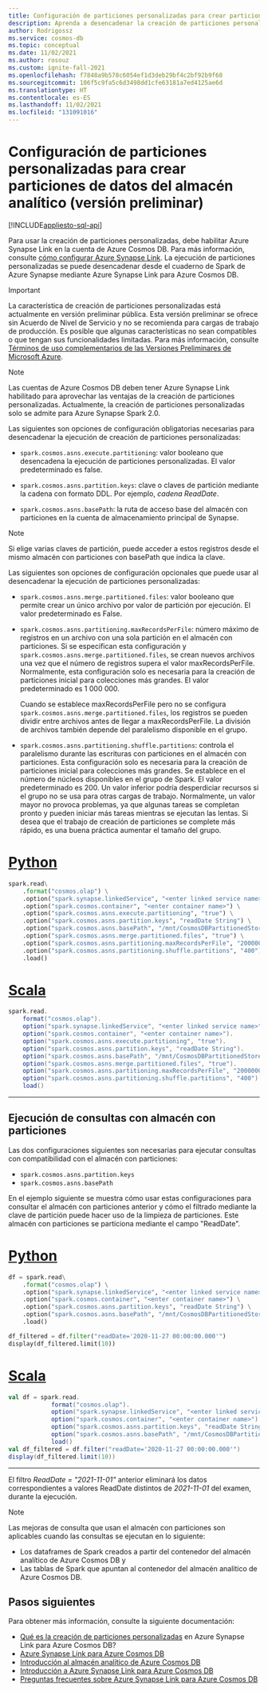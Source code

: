 ```yaml
---
title: Configuración de particiones personalizadas para crear particiones de datos del almacén analítico (versión preliminar)
description: Aprenda a desencadenar la creación de particiones personalizadas del cuaderno de Spark de Azure Synapse mediante Azure Synapse Link para Azure Cosmos DB. Explica las opciones de configuración.
author: Rodrigossz
ms.service: cosmos-db
ms.topic: conceptual
ms.date: 11/02/2021
ms.author: rosouz
ms.custom: ignite-fall-2021
ms.openlocfilehash: f7848a9b578c6054ef1d3deb29bf4c2bf92b9f68
ms.sourcegitcommit: 106f5c9fa5c6d3498dd1cfe63181a7ed4125ae6d
ms.translationtype: HT
ms.contentlocale: es-ES
ms.lasthandoff: 11/02/2021
ms.locfileid: "131091016"
---
```

# <a name="configure-custom-partitioning-to-partition-analytical-store-data-preview"></a>Configuración de particiones personalizadas para crear particiones de datos del almacén analítico (versión preliminar)
[!INCLUDE[appliesto-sql-api](includes/appliesto-sql-api.md)]

Para usar la creación de particiones personalizadas, debe habilitar Azure Synapse Link en la cuenta de Azure Cosmos DB. Para más información, consulte [cómo configurar Azure Synapse Link](configure-synapse-link.md). La ejecución de particiones personalizadas se puede desencadenar desde el cuaderno de Spark de Azure Synapse mediante Azure Synapse Link para Azure Cosmos DB.

> [!IMPORTANT]
> La característica de creación de particiones personalizadas está actualmente en versión preliminar pública. Esta versión preliminar se ofrece sin Acuerdo de Nivel de Servicio y no se recomienda para cargas de trabajo de producción. Es posible que algunas características no sean compatibles o que tengan sus funcionalidades limitadas. Para más información, consulte [Términos de uso complementarios de las Versiones Preliminares de Microsoft Azure](https://azure.microsoft.com/support/legal/preview-supplemental-terms/).

> [!NOTE]
> Las cuentas de Azure Cosmos DB deben tener Azure Synapse Link habilitado para aprovechar las ventajas de la creación de particiones personalizadas. Actualmente, la creación de particiones personalizadas solo se admite para Azure Synapse Spark 2.0.

Las siguientes son opciones de configuración obligatorias necesarias para desencadenar la ejecución de creación de particiones personalizadas:

* `spark.cosmos.asns.execute.partitioning`: valor booleano que desencadena la ejecución de particiones personalizadas. El valor predeterminado es false.

* `spark.cosmos.asns.partition.keys`: clave o claves de partición mediante la cadena con formato DDL. Por ejemplo, *cadena ReadDate*.

* `spark.cosmos.asns.basePath`: la ruta de acceso base del almacén con particiones en la cuenta de almacenamiento principal de Synapse.

> [!NOTE]
> Si elige varias claves de partición, puede acceder a estos registros desde el mismo almacén con particiones con basePath que indica la clave.

Las siguientes son opciones de configuración opcionales que puede usar al desencadenar la ejecución de particiones personalizadas:

* `spark.cosmos.asns.merge.partitioned.files`: valor booleano que permite crear un único archivo por valor de partición por ejecución. El valor predeterminado es False.

* `spark.cosmos.asns.partitioning.maxRecordsPerFile`: número máximo de registros en un archivo con una sola partición en el almacén con particiones. Si se especifican esta configuración y `spark.cosmos.asns.merge.partitioned.files`, se crean nuevos archivos una vez que el número de registros supera el valor maxRecordsPerFile. Normalmente, esta configuración solo es necesaria para la creación de particiones inicial para colecciones más grandes. El valor predeterminado es 1 000 000.

  Cuando se establece maxRecordsPerFile pero no se configura `spark.cosmos.asns.merge.partitioned.files`, los registros se pueden dividir entre archivos antes de llegar a maxRecordsPerFile. La división de archivos también depende del paralelismo disponible en el grupo.

* `spark.cosmos.asns.partitioning.shuffle.partitions`: controla el paralelismo durante las escrituras con particiones en el almacén con particiones. Esta configuración solo es necesaria para la creación de particiones inicial para colecciones más grandes. Se establece en el número de núcleos disponibles en el grupo de Spark. El valor predeterminado es 200. Un valor inferior podría desperdiciar recursos si el grupo no se usa para otras cargas de trabajo. Normalmente, un valor mayor no provoca problemas, ya que algunas tareas se completan pronto y pueden iniciar más tareas mientras se ejecutan las lentas. Si desea que el trabajo de creación de particiones se complete más rápido, es una buena práctica aumentar el tamaño del grupo.

# <a name="python"></a>[Python](#tab/python)

```python
spark.read\
    .format("cosmos.olap") \
    .option("spark.synapse.linkedService", "<enter linked service name>") \
    .option("spark.cosmos.container", "<enter container name>") \
    .option("spark.cosmos.asns.execute.partitioning", "true") \
    .option("spark.cosmos.asns.partition.keys", "readDate String") \
    .option("spark.cosmos.asns.basePath", "/mnt/CosmosDBPartitionedStore/") \
    .option("spark.cosmos.asns.merge.partitioned.files", "true") \
    .option("spark.cosmos.asns.partitioning.maxRecordsPerFile", "2000000") \
    .option("spark.cosmos.asns.partitioning.shuffle.partitions", "400") \
    .load()
```

# <a name="scala"></a>[Scala](#tab/scala)

```scala
spark.read.
    format("cosmos.olap").
    option("spark.synapse.linkedService", "<enter linked service name>").
    option("spark.cosmos.container", "<enter container name>").
    option("spark.cosmos.asns.execute.partitioning", "true").
    option("spark.cosmos.asns.partition.keys", "readDate String").
    option("spark.cosmos.asns.basePath", "/mnt/CosmosDBPartitionedStore/").
    option("spark.cosmos.asns.merge.partitioned.files", "true").
    option("spark.cosmos.asns.partitioning.maxRecordsPerFile", "2000000").
    option("spark.cosmos.asns.partitioning.shuffle.partitions", "400").
    load()
```
---

## <a name="query-execution-with-partitioned-store"></a>Ejecución de consultas con almacén con particiones

Las dos configuraciones siguientes son necesarias para ejecutar consultas con compatibilidad con el almacén con particiones:

* `spark.cosmos.asns.partition.keys`
* `spark.cosmos.asns.basePath`

En el ejemplo siguiente se muestra cómo usar estas configuraciones para consultar el almacén con particiones anterior y cómo el filtrado mediante la clave de partición puede hacer uso de la limpieza de particiones. Este almacén con particiones se particiona mediante el campo "ReadDate".

# <a name="python"></a>[Python](#tab/python)

```python
df = spark.read\
    .format("cosmos.olap") \
    .option("spark.synapse.linkedService", "<enter linked service name>") \
    .option("spark.cosmos.container", "<enter container name>") \
    .option("spark.cosmos.asns.partition.keys", "readDate String") \
    .option("spark.cosmos.asns.basePath", "/mnt/CosmosDBPartitionedStore/") \
    .load()

df_filtered = df.filter("readDate='2020-11-27 00:00:00.000'")
display(df_filtered.limit(10))
```

# <a name="scala"></a>[Scala](#tab/scala)

```scala
val df = spark.read.
            format("cosmos.olap").
            option("spark.synapse.linkedService", "<enter linked service name>").
            option("spark.cosmos.container", "<enter container name>").
            option("spark.cosmos.asns.partition.keys", "readDate String").
            option("spark.cosmos.asns.basePath", "/mnt/CosmosDBPartitionedStore/").
            load()
val df_filtered = df.filter("readDate='2020-11-27 00:00:00.000'")
display(df_filtered.limit(10))
```
---

El filtro *ReadDate = "2021-11-01"* anterior eliminará los datos correspondientes a valores ReadDate distintos de *2021-11-01* del examen, durante la ejecución.

> [!NOTE]
> Las mejoras de consulta que usan el almacén con particiones son aplicables cuando las consultas se ejecutan en lo siguiente:
>
> * Los dataframes de Spark creados a partir del contenedor del almacén analítico de Azure Cosmos DB y
> * Las tablas de Spark que apuntan al contenedor del almacén analítico de Azure Cosmos DB.

## <a name="next-steps"></a>Pasos siguientes

Para obtener más información, consulte la siguiente documentación:

* [Qué es la creación de particiones personalizadas](custom-partitioning-analytical-store.md) en Azure Synapse Link para Azure Cosmos DB?
* [Azure Synapse Link para Azure Cosmos DB](synapse-link.md)
* [Introducción al almacén analítico de Azure Cosmos DB](analytical-store-introduction.md)
* [Introducción a Azure Synapse Link para Azure Cosmos DB](configure-synapse-link.md)
* [Preguntas frecuentes sobre Azure Synapse Link para Azure Cosmos DB](synapse-link-frequently-asked-questions.yml)
